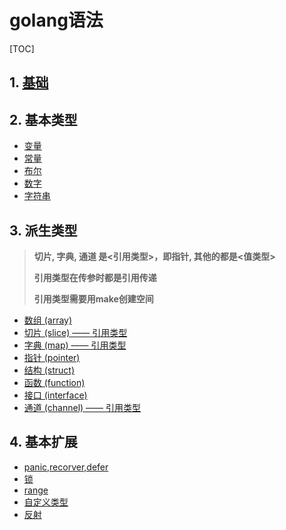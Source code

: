 # golang语法

[TOC]

## 1. [基础](start.md)

## 2. 基本类型

- [变量](datatype.md#1-变量)
- [常量](datatype.md#2-常量)
- [布尔](datatype.md#3-布尔)
- [数字](datatype.md#4-数字)
- [字符串](datatype.md#5-字符串)

## 3. 派生类型

> **切片, 字典, 通道 是<引用类型>，即指针, 其他的都是<值类型>**
>
> **引用类型在传参时都是引用传递**
>
> **引用类型需要用make创建空间**

- [数组 (array)](array.md)
- [切片 (slice) —— 引用类型](slice.md)
- [字典 (map) —— 引用类型](map.md)
- [指针 (pointer)](pointer.md)
- [结构 (struct)](struct.md)
- [函数 (function)](function.md)
- [接口 (interface)](interface.md)
- [通道 (channel) —— 引用类型](goroute.channel.md)

## 4. 基本扩展

- [panic,recorver,defer](panic.recorver.defer.md)
- [锁](lock.md)
- [range](range.md)
- [自定义类型](type.md)
- [反射](reflect.md)
